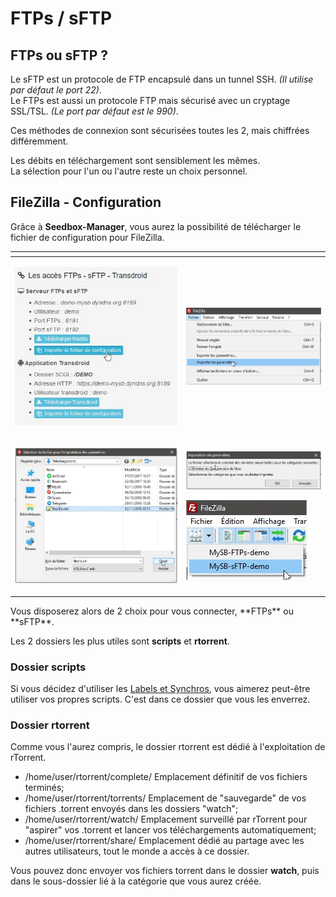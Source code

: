 # FTPs / sFTP

## FTPs ou sFTP ?

Le sFTP est un protocole de FTP encapsulé dans un tunnel SSH. _\(Il utilise par défaut le port 22\)_.  
Le FTPs est aussi un protocole FTP mais sécurisé avec un cryptage SSL/TSL. _\(Le port par défaut est le 990\)_.

Ces méthodes de connexion sont sécurisées toutes les 2, mais chiffrées différemment.

Les débits en téléchargement sont sensiblement les mêmes.  
La sélection pour l'un ou l'autre reste un choix personnel.

## FileZilla - Configuration

Grâce à **Seedbox-Manager**, vous aurez la possibilité de télécharger le fichier de configuration pour FileZilla.

<table>
  <thead>
    <tr>
      <th style="text-align:left"></th>
      <th style="text-align:left"></th>
    </tr>
  </thead>
  <tbody>
    <tr>
      <td style="text-align:left">
        <p></p>
        <p>
          <img src="../.gitbook/assets/ftp_manager.jpg" alt/>
        </p>
      </td>
      <td style="text-align:left">
        <p></p>
        <p>
          <img src="../.gitbook/assets/filezilla_import.jpg" alt/>
        </p>
      </td>
    </tr>
    <tr>
      <td style="text-align:left">
        <p></p>
        <p>
          <img src="../.gitbook/assets/filezilla_select.jpg" alt/>
        </p>
      </td>
      <td style="text-align:left">
        <p>
          <img src="../.gitbook/assets/filezilla_confirm.jpg" alt/>
        </p>
        <p>
          <img src="../.gitbook/assets/filezilla_menu.jpg" alt/>
        </p>
        <p></p>
      </td>
    </tr>
  </tbody>
</table>Vous disposerez alors de 2 choix pour vous connecter, **FTPs** ou **sFTP**.

Les 2 dossiers les plus utiles sont **scripts** et **rtorrent**.

### Dossier scripts

Si vous décidez d'utiliser les [Labels et Synchros](https://mysb.gitbook.io/doc/v/v5.3_fr/configuration/labels-and-synchros), vous aimerez peut-être utiliser vos propres scripts. C'est dans ce dossier que vous les enverrez.

### Dossier rtorrent

Comme vous l'aurez compris, le dossier rtorrent est dédié à l'exploitation de rTorrent.

* /home/user/rtorrent/complete/ Emplacement définitif de vos fichiers terminés;
* /home/user/rtorrent/torrents/ Emplacement de "sauvegarde" de vos fichiers .torrent envoyés dans les dossiers "watch";
* /home/user/rtorrent/watch/ Emplacement surveillé par rTorrent pour "aspirer" vos .torrent et lancer vos téléchargements automatiquement;
* /home/user/rtorrent/share/ Emplacement dédié au partage avec les autres utilisateurs, tout le monde a accès à ce dossier.

Vous pouvez donc envoyer vos fichiers torrent dans le dossier **watch**, puis dans le sous-dossier lié à la catégorie que vous aurez créée.

